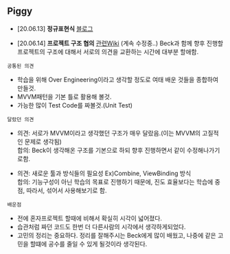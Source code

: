 ## Piggy

- [20.06.13] **정규표현식** [블로그](https://seob-p.tistory.com/21)

- [20.06.14] **프로젝트 구조 협의** [관련Wiki](https://github.com/SangHwi-Back/issue-tracker/wiki/Architecture-%ED%98%91%EC%9D%98) (계속 수정중..)
Beck과 함께 향후 진행할 프로젝트의 구조에 대해서 서로의 의견을 교환하는 시간에 대부분 할애함.

`공통된 의견` 
- 학습을 위해 Over Engineering이라고 생각할 정도로 여태 배운 것들을 종합하여 만들것.
- MVVM패턴을 기본 틀로 활용해 볼것.
- 가능한 많이 Test Code를 짜볼것.(Unit Test)

`달랐던 의견`
- 의견: 서로가 MVVM이라고 생각했던 구조가 매우 달랐음.(이는 MVVM의 고질적인 문제로 생각됨)   
합의: Beck이 생각해온 구조를 기본으로 하되 향후 진행하면서 같이 수정해나가기로함.

- 의견: 새로운 툴과 방식들의 필요성 Ex)Combine, ViewBinding 방식  
합의: 기능구성이 아닌 학습의 목표로 진행하기 때문에, 진도 효율보다는 학습에 중점, 따라서, 섞어서 사용해보기로 함.

`배운점`
- 전에 혼자프로젝트 할때에 비해서 확실히 시각이 넓어졌다.
- 습관처럼 짜던 코드도 한번 더 다른사람의 시각에서 생각하게되었다.
- 고민의 정리는 중요하다. 정리를 잘해주시는 Beck에게 많이 배웠고, 나중에 같은 고민을 할떄에 공수를 줄일 수 있게 될것이라 생각된다.

